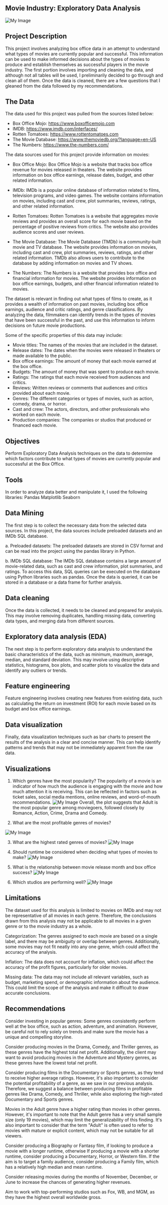 ## Movie Industry: Exploratory Data Analysis
![My Image](Images/Background%20image.jpg)
## Project Description
This project involves  analyzing box office data in an attempt to understand what types of movies are currently popular and successful. This information can be used to make informed decisions about the types of movies to produce and establish themselves as successful players in the movie industry. The first portion involves importing and cleaning the data, and although not all tables will be used, I preliminarily decided to go through and clean all of them. Once the data is cleaned, there are a few questions that I gleaned from the data followed by my recommendations.

## The Data
The data used for this project was pulled from the sources listed below:
* Box Office Mojo: https://www.boxofficemojo.com
* IMDB: https://www.imdb.com/interfaces/
* Rotten Tomatoes: https://www.rottentomatoes.com
* The Movie Database: https://www.themoviedb.org/?language=en-US
* The Numbers: https://www.the-numbers.com/   

The data sources used for this project  provide information on movies:

* Box Office Mojo: Box Office Mojo is a website that tracks box office revenue for movies released in theaters. The website provides information on box office earnings, release dates, budget, and other related information.

* IMDb: IMDb is a popular online database of information related to films, television programs, and video games. The website contains information on movies, including cast and crew, plot summaries, reviews, ratings, and other related information.

* Rotten Tomatoes: Rotten Tomatoes is a website that aggregates movie reviews and provides an overall score for each movie based on the percentage of positive reviews from critics. The website also provides audience scores and user reviews.

* The Movie Database: The Movie Database (TMDb) is a community-built movie and TV database. The website provides information on movies, including cast and crew, plot summaries, reviews, ratings, and other related information. TMDb also allows users to contribute to the database by adding information on movies and TV shows.

* The Numbers: The Numbers is a website that provides box office and financial information for movies. The website provides information on box office earnings, budgets, and other financial information related to movies.

The dataset is relevant in finding out what types of films to create, as it provides a wealth of information on past movies, including box office earnings, audience and critic ratings, and genre classifications. By analyzing the data, filmmakers can identify trends in the types of movies that have been successful in the past, and use this information to inform decisions on future movie productions.

Some of the specific properties of this data may include:

* Movie titles: The names of the movies that are included in the dataset.
* Release dates: The dates when the movies were released in theaters or made available to the public.
* Box office earnings: The amount of money that each movie earned at the box office.
* Budgets: The amount of money that was spent to produce each movie.
* Ratings: The ratings that each movie received from audiences and critics.
* Reviews: Written reviews or comments that audiences and critics provided about each movie.
* Genres: The different categories or types of movies, such as action, comedy, drama, or horror.
* Cast and crew: The actors, directors, and other professionals who worked on each movie.
* Production companies: The companies or studios that produced or financed each movie.


## Objectives
Perform Exploratory Data Analysis techniques on  the data to determine which factors contribute to what types of movies are currently popular and successful at the Box Office.

## Tools
In order to analyze data better and manipulate it, I used the following  libraries:​
Pandas​
Matplotlib​
Seaborn​

## Data Mining
The first step is to collect the necessary data from the selected data sources. In this project, the data sources include preloaded datasets and an IMDb SQL database.

   a. Preloaded datasets: The preloaded datasets are stored in CSV format and can be read into the project using the pandas library in Python.

   b. IMDb SQL database: The IMDb SQL database contains a large amount of movie-related data, such as cast and crew information, plot summaries, and ratings. To access this data, SQL queries can be executed on the database using Python libraries such as pandas. Once the data is queried, it can be stored in a database or a data frame for further analysis.

## Data cleaning
Once the data is collected, it needs to be cleaned and prepared for analysis. This may involve removing duplicates, handling missing data, converting data types, and merging data from different sources.
## Exploratory data analysis (EDA)
The next step is to perform exploratory data analysis to understand the basic characteristics of the data, such as minimum, maximum, average, median, and standard deviation. This may involve using descriptive statistics, histograms, box plots, and scatter plots to visualize the data and identify any outliers or trends.

## Feature engineering
Feature engineering involves creating new features from existing data, such as calculating the return on investment (ROI) for each movie based on its budget and box office earnings.

## Data visualization
Finally, data visualization techniques such as bar charts to present the results of the analysis in a clear and concise manner. This can help identify patterns and trends that may not be immediately apparent from the raw data.







##  Visualizations
1. Which genres have the most popularity?
The popularity of a movie is an indicator of how much the audience is engaging with the movie and how much attention it is receiving. This can be reflected in factors such as ticket sales, social media mentions, online reviews, and word-of-mouth recommendations. 
![My Image](Images/Top%2010%20most%20Popular%20Genre%20Movies.png)
Overall, the plot suggests that Adult is the most popular genre among moviegoers, followed closely by Romance, Action, Crime, Drama and Comedy.


2. What are the most profitable genres of movies? 

![My Image](Images/Top%2010%20Profitable%20Genres.png)

3. What are the highest rated genres of movies?
![My Image](Images/Top%2010%20Genres%20with%20the%20Highest%20Ratings.png)

4. Should runtime be considered when deciding what types of movies to make?
![My Image](Images/Runtimes%20by%20Genre.png)

5. What is the relationship between movie release month and box office success?
![My Image](Images/Box%20Office%20Performance%20by%20Release%20Month.png)

6. Which studios are performing well?
![My Image](Images/Top%20Studios.png)


##  Limitations

The dataset used for this analysis is limited to movies on IMDb and may not be representative of all movies in each genre. Therefore, the conclusions drawn from this analysis may not be applicable to all movies in a given genre or to the movie industry as a whole.

Categorization: The genres assigned to each movie are based on a single label, and there may be ambiguity or overlap between genres. Additionally, some movies may not fit neatly into any one genre, which could affect the accuracy of the analysis.

Inflation: The data does not account for inflation, which could affect the accuracy of the profit figures, particularly for older movies.

Missing data: The data may not include all relevant variables, such as budget, marketing spend, or demographic information about the audience. This could limit the scope of the analysis and make it difficult to draw accurate conclusions.
##  Recommendations

Consider investing in popular genres: Some genres consistently perform well at the box office, such as action, adventure, and animation. However, be careful not to rely solely on trends and make sure the movie has a unique and compelling storyline.

Consider producing movies in the Drama, Comedy, and Thriller genres, as these genres have the highest total net profit. Additionally, the client may want to avoid producing movies in the Adventure and Mystery genres, as these genres have the lowest total net profit.

Consider producing films in the Documentary or Sports genres, as they tend to receive higher average ratings. However, it's also important to consider the potential profitability of a genre, as we saw in our previous analysis. Therefore, we suggest a balance between producing films in profitable genres like Drama, Comedy, and Thriller, while also exploring the high-rated Documentary and Sports genres.

Movies in the Adult genre have a higher rating than movies in other genres. However, it's important to note that the Adult genre has a very small sample size (only 19 movies), which may limit the generalizability of this finding. It's also important to consider that the term "Adult" is often used to refer to movies with mature or explicit content, which may not be suitable for all viewers.

Consider producing a Biography or Fantasy film, if  looking to produce a movie with a longer runtime, otherwise If producing a movie with a shorter runtime, consider producing a Documentary, Horror, or Western film. If the aim is to target a family audience, consider producing a Family film, which has a relatively high median and mean runtime.


Consider releasing movies during the months of November, December, or June to increase the chances of generating higher revenues.

Aim to work with top-performing studios such as Fox, WB, and MGM, as they have the highest overall worldwide gross.​

